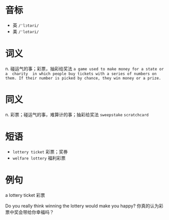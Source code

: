 # 音标

- 英 `/'lɔtəri/`
- 美 `/'lɑtəri/`

# 词义

n. 碰运气的事；彩票，抽彩给奖法
`a game used to make money for a state or a  charity  in which people buy tickets with a series of numbers on them. If their number is picked by chance, they win money or a prize.`

# 同义

n. 彩票；碰运气的事，难算计的事；抽彩给奖法
`sweepstake` `scratchcard`

# 短语

- `lottery ticket` 彩票；奖券
- `welfare lottery` 福利彩票

# 例句

a lottery ticket
彩票

Do you really think winning the lottery would make you happy?
你真的认为彩票中奖会带给你幸福吗？


